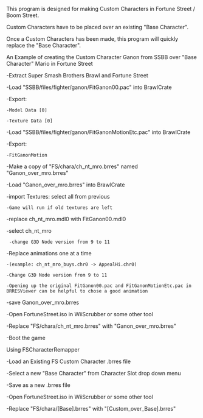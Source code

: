This program is designed for making Custom Characters in Fortune Street / Boom Street.

Custom Characters have to be placed over an existing "Base Character". 

Once a Custom Characters has been made, this program will quickly replace the "Base Character".



An Example of creating the Custom Character Ganon from SSBB over "Base Character" Mario in Fortune Street


-Extract Super Smash Brothers Brawl and Fortune Street


-Load "SSBB/files/fighter/ganon/FitGanon00.pac" into BrawlCrate

  -Export:
  
    -Model Data [0]
    
    -Texture Data [0]
    

-Load "SSBB/files/fighter/ganon/FitGanonMotionEtc.pac" into BrawlCrate

  -Export: 
  
    -FitGanonMotion
    

-Make a copy of "FS/chara/ch_nt_mro.brres" named "Ganon_over_mro.brres"


-Load "Ganon_over_mro.brres" into BrawlCrate

  -import Textures: select all from previous
  
    -Game will run if old textures are left
    
  -replace ch_nt_mro.mdl0 with FitGanon00.mdl0
  
  -select ch_nt_mro
  
     -change G3D Node version from 9 to 11
     
  -Replace animations one at a time
  
    -(example: ch_nt_mro_buys.chr0 -> AppealHi.chr0)
    
    -Change G3D Node version from 9 to 11
    
    -Opening up the original FitGanon00.pac and FitGanonMotionEtc.pac in BRRESViewer can be helpful to chose a good animation 
    
  -save Ganon_over_mro.brres
  

-Open FortuneStreet.iso in WiiScrubber or some other tool

  -Replace "FS/chara/ch_nt_mro.brres" with "Ganon_over_mro.brres"
  

-Boot the game




Using FSCharacterRemapper

-Load an Existing FS Custom Character .brres file

-Select a new "Base Character" from Character Slot drop down menu

-Save as a new .brres file

-Open FortuneStreet.iso in WiiScrubber or some other tool

-Replace "FS/chara/[Base].brres" with "[Custom_over_Base].brres"
